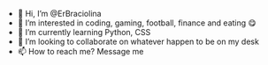 - 👋 Hi, I’m @ErBraciolina
- 👀 I’m interested in coding, gaming, football, finance and eating 😋
- 🌱 I’m currently learning Python, CSS
- 💞️ I’m looking to collaborate on whatever happen to be on my desk
- 📫 How to reach me? Message me

<!---
ErBraciolina/ErBraciolina is a ✨ special ✨ repository because its `README.md` (this file) appears on your GitHub profile.
You can click the Preview link to take a look at your changes.
--->
